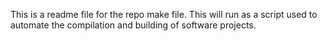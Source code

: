 This is a readme file for the repo make file. 
This will run as a script used to automate the compilation and building of software projects.
